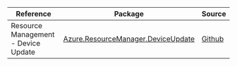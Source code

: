 | Reference | Package | Source |
|---|---|---|
|Resource Management - Device Update|[Azure.ResourceManager.DeviceUpdate](https://www.nuget.org/packages/Azure.ResourceManager.DeviceUpdate)|[Github](https://github.com/Azure/azure-sdk-for-net/blob/main/sdk/deviceupdate/Azure.ResourceManager.DeviceUpdate)|
